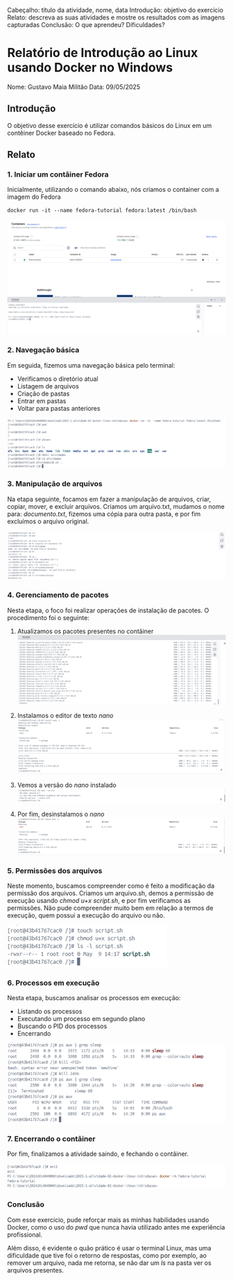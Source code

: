 Cabeçalho: título da atividade, nome, data
Introdução: objetivo do exercício
Relato: descreva as suas atividades e mostre os resultados com as imagens capturadas
Conclusão: O que aprendeu? Dificuldades?

# Relatório de Introdução ao Linux usando Docker no Windows
Nome: Gustavo Maia Militão
Data: 09/05/2025

## Introdução
O objetivo desse exercício é utilizar comandos básicos do Linux em um contêiner Docker baseado no Fedora. 

## Relato

### 1. Iniciar um contâiner Fedora
Inicialmente, utilizando o comando abaixo, nós criamos o container com a imagem do Fedora

```
docker run -it --name fedora-tutorial fedora:latest /bin/bash
```
![imagem de exemplo](imagens/2.2.1/dockerRun.png)

### 2. Navegação básica
Em seguida, fizemos uma navegação básica pelo terminal:
- Verificamos o diretório atual
- Listagem de arquivos
- Criação de pastas
- Entrar em pastas 
- Voltar para pastas anteriores

![imagem de exemplo](imagens/2.2.2/Navegação.png)

### 3. Manipulação de arquivos
Na etapa seguinte, focamos em fazer a manipulação de arquivos, criar, copiar, mover, e excluir arquivos. Criamos um arquivo.txt, mudamos o nome para: *documento.txt*, fizemos uma cópia para outra pasta, e por fim excluímos o arquivo original.

![imagem de exemplo](imagens/2.2.3/ManipulandoArquivos.png)

### 4. Gerenciamento de pacotes
Nesta etapa, o foco foi realizar operações de instalação de pacotes. O procedimento foi o seguinte:

1. Atualizamos os pacotes presentes no contâiner
![imagem de exemplo](imagens/2.2.4/atualizando_pacotes.png)

2. Instalamos o editor de texto *nano*
![imagem de exemplo](imagens/2.2.4/instalando_nano.png)

3. Vemos a versão do *nano* instalado
![imagem de exemplo](imagens/2.2.4/nano_version.png)

4. Por fim, desinstalamos o *nano* 
![imagem de exemplo](imagens/2.2.4/removeNano.png)

### 5. Permissões dos arquivos
Neste momento, buscamos compreender como é feito a modificação da permissão dos arquivos. Criamos um arquivo.sh, demos a permissão de execução usando *chmod u+x script.sh*, e por fim verificamos as permissões. Não pude compreender muito bem em relação a termos de execução, quem possui a execução do arquivo ou não.

![imagem de exemplo](imagens/2.2.5/permissoes.png)

### 6. Processos em execução
Nesta etapa, buscamos analisar os processos em execução: 
- Listando os processos
- Executando um processo em segundo plano
- Buscando o PID dos processos
- Encerrando

![imagem de exemplo](imagens/2.2.6/ps&kill.png)

### 7. Encerrando o contâiner
Por fim, finalizamos a atividade saindo, e fechando o contâiner.

![imagem de exemplo](imagens/2.2.7/RemovendoContainer.png)

### Conclusão
Com esse exercício, pude reforçar mais as minhas habilidades usando Docker, como o uso do *pwd* que nunca havia utilizado antes me experiência profissional. 

Além disso, é evidente o quão prático é usar o terminal Linux, mas uma dificuldade que tive foi o retorno de respostas, como por exemplo, ao remover um arquivo, nada me retorna, se não dar um *ls* na pasta ver os arquivos presentes. 